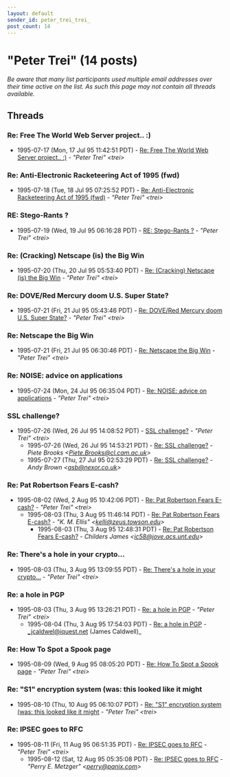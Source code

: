 ```yaml
---
layout: default
sender_id: peter_trei_trei_
post_count: 14
---
```


# "Peter Trei" <trei> (14 posts)

_Be aware that many list participants used multiple email addresses over their time active on the list. As such this page may not contain all threads available._

## Threads

### Re:  Free The World Web Server project.. :)
+ 1995-07-17 (Mon, 17 Jul 95 11:42:51 PDT) - [Re:  Free The World Web Server project.. :)](/archive/1995/07/6012bf64ac3e90f6f33c72c273ba655c664e0c17e4438dfd1dd540ecbe4ce53a) - _"Peter Trei" \<trei\>_

### Re: Anti-Electronic Racketeering Act of 1995 (fwd)
+ 1995-07-18 (Tue, 18 Jul 95 07:25:52 PDT) - [Re: Anti-Electronic Racketeering Act of 1995 (fwd)](/archive/1995/07/8216e734c86878d4db0d27a1e3477730513ff288b86a378b410e947f5a954eaf) - _"Peter Trei" \<trei\>_

### RE: Stego-Rants ?
+ 1995-07-19 (Wed, 19 Jul 95 06:16:28 PDT) - [RE: Stego-Rants ?](/archive/1995/07/81cd9c060370d620fd8ebbd528d529e22066d5a29bf5ae6f7cf30fb53ccd22fb) - _"Peter Trei" \<trei\>_

### Re: (Cracking) Netscape (is) the Big Win
+ 1995-07-20 (Thu, 20 Jul 95 05:53:40 PDT) - [Re: (Cracking) Netscape (is) the Big Win](/archive/1995/07/3ccbcaebf26c5481c1a64ca03d9df1a1c71243707f1433a12eaa95877d96aa3a) - _"Peter Trei" \<trei\>_

### Re: DOVE/Red Mercury doom U.S. Super State?
+ 1995-07-21 (Fri, 21 Jul 95 05:43:46 PDT) - [Re: DOVE/Red Mercury doom U.S. Super State?](/archive/1995/07/25b91b8dcbc576aca228921f40cbf1adf963ee065a344b7a39d28f47f77ff878) - _"Peter Trei" \<trei\>_

### Re: Netscape the Big Win
+ 1995-07-21 (Fri, 21 Jul 95 06:30:46 PDT) - [Re: Netscape the Big Win](/archive/1995/07/cd6f51778e463b22622a08c523353fad950b6a72702f8300d57a26caf707da0a) - _"Peter Trei" \<trei\>_

### Re: NOISE: advice on applications
+ 1995-07-24 (Mon, 24 Jul 95 06:35:04 PDT) - [Re: NOISE: advice on applications](/archive/1995/07/3769bc4d4ee76e100cb955d491a749e2418251c1fb5889e7ae93ecb76b890718) - _"Peter Trei" \<trei\>_

### SSL challenge?
+ 1995-07-26 (Wed, 26 Jul 95 14:08:52 PDT) - [SSL challenge?](/archive/1995/07/f1775e7a04db8446b0af42126d1de7fb781658f49478db1ada731180d849f7da) - _"Peter Trei" \<trei\>_
  + 1995-07-26 (Wed, 26 Jul 95 14:53:21 PDT) - [Re: SSL challenge?](/archive/1995/07/9be6ea77d0bf2b2db58ccc2503cbd221aeb213b441d0ae52b605a331438cebaf) - _Piete Brooks \<Piete.Brooks@cl.cam.ac.uk\>_
  + 1995-07-27 (Thu, 27 Jul 95 02:53:29 PDT) - [Re: SSL challenge?](/archive/1995/07/d46a64a0445da76bac9c0a15d8ea995f2b947aee7454eabb519882cb829c3ead) - _Andy Brown \<asb@nexor.co.uk\>_

### Re: Pat Robertson Fears E-cash?
+ 1995-08-02 (Wed, 2 Aug 95 10:42:06 PDT) - [Re: Pat Robertson Fears E-cash?](/archive/1995/08/1ca8f40055870bb1b49be551e58b0debbe2ebdb3b5e98e7b6ada6519ba7836ec) - _"Peter Trei" \<trei\>_
  + 1995-08-03 (Thu, 3 Aug 95 11:46:14 PDT) - [Re: Pat Robertson Fears E-cash?](/archive/1995/08/b8c49aab553d9d74cb80686e313194abb6fb62c75269e4703afdc8609992d718) - _"K. M. Ellis" \<kelli@zeus.towson.edu\>_
    + 1995-08-03 (Thu, 3 Aug 95 12:48:31 PDT) - [Re: Pat Robertson Fears E-cash?](/archive/1995/08/c572a68d84db5a0417566e2b5adffb2a5303640bce892583898985d8c267241a) - _Childers James \<ic58@jove.acs.unt.edu\>_

### Re: There's a hole in your crypto...
+ 1995-08-03 (Thu, 3 Aug 95 13:09:55 PDT) - [Re: There's a hole in your crypto...](/archive/1995/08/0cc75408d6c806fa91a7721757ab4ddabf713af301ddd1436f3e2e98af30a8b3) - _"Peter Trei" \<trei\>_

### Re: a hole in PGP
+ 1995-08-03 (Thu, 3 Aug 95 13:26:21 PDT) - [Re: a hole in PGP](/archive/1995/08/d2ca16b97e175f9297450b1caf0e44ed602e11483aa9bfb1d88947f728d0e527) - _"Peter Trei" \<trei\>_
  + 1995-08-04 (Thu, 3 Aug 95 17:54:03 PDT) - [Re: a hole in PGP](/archive/1995/08/88b5be14b881211e9aa2f61df971d703e35f87c4c54a26d726142597393cf2ab) - _jcaldwel@iquest.net (James Caldwell)_

### Re: How To Spot a Spook page
+ 1995-08-09 (Wed, 9 Aug 95 08:05:20 PDT) - [Re: How To Spot a Spook page](/archive/1995/08/6906354b548ab1813b5ad91967a13458c2370a33fb4d2faa0a4684f95cccca5d) - _"Peter Trei" \<trei\>_

### Re: "S1" encryption system (was: this looked like it might
+ 1995-08-10 (Thu, 10 Aug 95 06:10:07 PDT) - [Re: "S1" encryption system (was: this looked like it might](/archive/1995/08/3648cff54522fbcbfc9b9cccf5b2f87eef0cf10b5c3f18a562f31c19eef69e92) - _"Peter Trei" \<trei\>_

### Re: IPSEC goes to RFC
+ 1995-08-11 (Fri, 11 Aug 95 06:51:35 PDT) - [Re: IPSEC goes to RFC](/archive/1995/08/3f2b0bc8f5679e8d63b8056ba97fcf45420701e86199f56020783147d80eee89) - _"Peter Trei" \<trei\>_
  + 1995-08-12 (Sat, 12 Aug 95 05:35:08 PDT) - [Re: IPSEC goes to RFC](/archive/1995/08/cfd52d88ff22f4084d847aaef4926e3d1048bef1a576fc0850cb43053b0ed0cf) - _"Perry E. Metzger" \<perry@panix.com\>_

